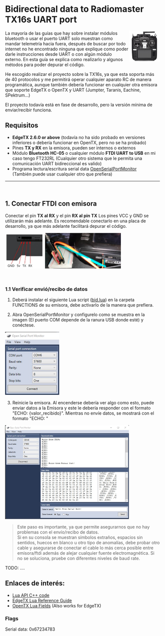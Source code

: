 # Bidirectional data to Radiomaster TX16s UART port
<img src="./images/tx16s.jpg" align="right" width="20%">

La mayoría de las guías que hay sobre instalar módulos bluetooth o usar el puerto UART solo muestran como mandar telemetría hacia fuera, después de buscar por todo internet no he encontrado ninguna que explique como poder darle instrucciones desde UART o con algún módulo externo. En esta guía se explica como realizarlo y algunos métodos para poder depurar el código.

He escogido realizar el proyecto sobre la TX16s, ya que esta soporta más de 40 protocolos y me permitirá operar cualquier aparato RC de manera programática, aunque también debería funcionar en cualquier otra emisora que soporte EdgeTX o OpenTX y UART (Jumpter, Taranis, Eachine, SPektrum...)

El proyecto todavía está en fase de desarrollo, pero la versión mínima de enviar/recibir funciona.

## Requisitos
* **EdgeTX 2.6.0 or above** (todavía no ha sido probado en versiones inferiores o debería funcionar en OpenTX, pero no se ha probado)
* Pines **TX y RX** en la emisora, pueden ser internos o externos
* Módulo **Bluetooth HC-05** o cualquier módulo **FTDI UART to USB** en mi caso tengo FT232RL (Cualquier otro sistema que le permita una comunicación UART bidireccional es valido)
* Programa lectura/escritura serial data [OpenSerialPortMonitor](http://github.com/whitestone-no/open-serial-port-monitor/releases)<br> (También puede usar cualquier otro que prefiera)

---
<br>

## 1. Conectar FTDI con emisora
Conectar el pin **TX al RX** y el pin **RX al pin TX**
Los pines VCC y GND se utilizarán más adelante.
Es recomendable conectarlo en una placa de desarrollo, ya que más adelante facilitará depurar el código.

<p float="left">
    <img src="./images/tx16s_uart.jpg" width="25%">   
    <img src="./images/tx16s_tx_rx.jpg" width="49%">
</p>



<br>

### 1.1 Verificar envió/recibo de datos

1. Deberá instalar el siguiente Lua script ([bid.lua](./lua_scripts/tests/bid.lua)) en la carpeta FUNCTIONS de su emisora, debe activarlo de la manera que prefiera.

2. Abra OpenSerialPortMonitor y configurelo como se muestra en la imagen (El puerto COM depende de la ranura USB donde esté) y conéctese.

<img src="./images/sp_parameters.jpg" width="35%">

3. Reinicie la emisora. Al encenderse debería ver algo como esto, puede enviar datos a la Emisora y este le debería responder con el formato "ECHO: {valor_recibido}". Mientras no envíe datos, se mostrará con el formato "ECHO: "


<img src="./images/sp_example_01.jpg" width="80%">

> Este paso es importante, ya que permite asegurarnos que no hay problemas con el      envío/recibo de datos. <br>
Si en su consola se muestran símbolos extraños, espacios sin sentidos, huecos en blanco 
u otro tipo de anomalías, debe probar otro cable y asegurarse de conectar el cable lo más cerca posible entre emisora/ftdi además de alejar cualquier fuente electromagnética. Si no se soluciona, pruebe con diferentes niveles de baud rate.

TODO: ....
    
## Enlaces de interés:
- [Lua API C++ code](https://github.com/EdgeTX/edgetx/blob/main/radio/src/lua/api_general.cpp)
- [EdgeTX Lua Reference Guide](https://luadoc.edgetx.org/)
- [OpenTX Lua Fields](http://downloads-20.open-tx.org/firmware/lua_fields.txt) (Also works for EdgeTX)

### Flags

Serial data: 0x67234783